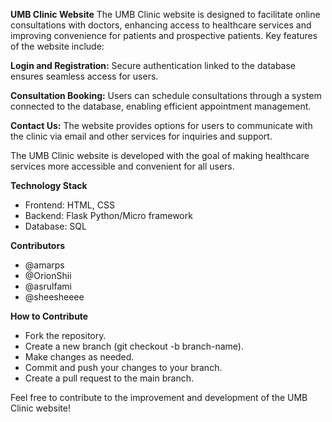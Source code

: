 **UMB Clinic Website**
The UMB Clinic website is designed to facilitate online consultations with doctors, enhancing access to healthcare services and improving convenience for patients and prospective patients. Key features of the website include:

**Login and Registration:** Secure authentication linked to the database ensures seamless access for users.

**Consultation Booking:** Users can schedule consultations through a system connected to the database, enabling efficient appointment management.

**Contact Us:** The website provides options for users to communicate with the clinic via email and other services for inquiries and support.

The UMB Clinic website is developed with the goal of making healthcare services more accessible and convenient for all users.

**Technology Stack**
- Frontend: HTML, CSS
- Backend: Flask Python/Micro framework
- Database: SQL

**Contributors**
- @amarps
- @OrionShii
- @asrulfami
- @sheesheeee

**How to Contribute**
- Fork the repository.
- Create a new branch (git checkout -b branch-name).
- Make changes as needed.
- Commit and push your changes to your branch.
- Create a pull request to the main branch.

Feel free to contribute to the improvement and development of the UMB Clinic website!
